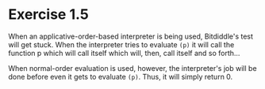 # Exercise 1.5

When an applicative-order-based interpreter is being used, Bitdiddle's test will get stuck. When the interpreter tries to evaluate ```(p)``` it will call the function p which will call itself which will, then, call itself and so forth...

When normal-order evaluation is used, however, the interpreter's job will be done before even it gets to evaluate ```(p)```. Thus, it will simply return 0.
